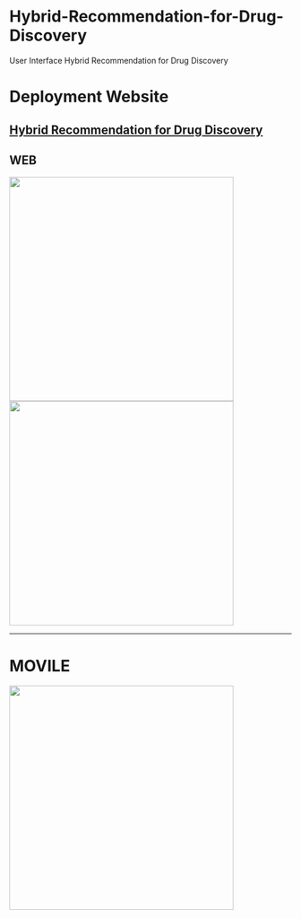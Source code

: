 # Hybrid-Recommendation-for-Drug-Discovery
User Interface Hybrid Recommendation for Drug Discovery

# Deployment Website

[Hybrid Recommendation for Drug Discovery](https://afkerian.github.io/Hybrid-Recommendation-for-Drug-Discovery/)
----

## WEB
<p float="left">
  <img src="images/web1.jpeg" width="400" />
  <img src="images/web2.jpeg"" width="400" /> 
</p>

----
# MOVILE 
<p float="left">
  <img src="images/movile01.jpeg" width="400" />
</p>

